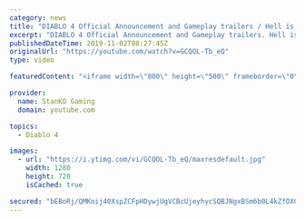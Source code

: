 ```yaml
---
category: news
title: "DIABLO 4 Official Announcement and Gameplay trailers / Hell is Coming"
excerpt: "DIABLO 4 Official Announcement and Gameplay trailers. Hell is Coming my friends. For more game videos and trailers hit that like button, comment,share and ..."
publishedDateTime: 2019-11-02T08:27:45Z
originalUrl: "https://youtube.com/watch?v=GCQOL-Tb_eQ"
type: video

featuredContent: "<iframe width=\"800\" height=\"500\" frameborder=\"0\" src=\"https://www.youtube.com/embed/GCQOL-Tb_eQ\" allow=\"accelerometer; autoplay; encrypted-media; gyroscope; picture-in-picture\" allowfullscreen></iframe>"

provider:
  name: StanKO Gaming
  domain: youtube.com

topics:
  - Diablo 4

images:
  - url: "https://i.ytimg.com/vi/GCQOL-Tb_eQ/maxresdefault.jpg"
    width: 1280
    height: 720
    isCached: true

secured: "bEBoRj/QMKoij40XspZCFpHDywjUgVCBcUjeyhycSQBJNgxBSm6b0L4kZfOXC9vUnBzH42hQ+dg3l+dnT9HcEPtRryWjbYjnmmEN/zzSlvo2ep2t4LjbvZ6p89XQvkmLWVpbm2ihCNiNy24BXEUWzJVsOxp6ZNa+A3GgQB0zxabC4VMkD+jRHwqUzOrZzgdxa5+Ptmx6LownEjccC9Dt7Jp3kgKWUzU/OFTs5dJGZDZ6Xj5fNFqE9SCGttlbxe7ImJKYo2cT9NxQGbtCDYA5FQKBV329OoKaEDe8gqOr4fR07Wu1yacrOOubuOj4hOu/tNvUTtMJKzFQJFSIpXsUUBH/QHonbEXDk2OQ4z+2wYVYkzqMe0r4q53K88zabjigFA/HRZ3z3bk26fh92+EUFCRdeYtgIVeikRZIAglmG3cBL22dgjHEX6K5QVL0tluE;+kc6FyiQxeKm8KuT7AX9TA=="
---
```


